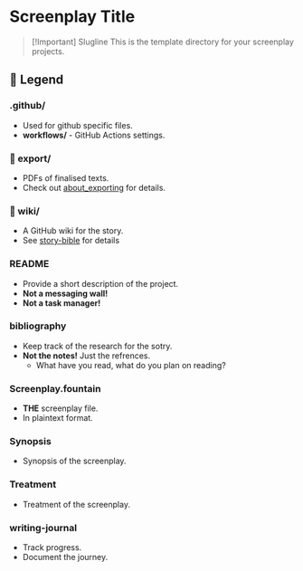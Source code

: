 # Screenplay Title

> [!Important] Slugline
> This is the template directory for your screenplay projects.

## 🧭 Legend

### .github/
- Used for github specific files.
- **workflows/** - GitHub Actions settings.

### 📂 export/
- PDFs of finalised texts.
- Check out [about_exporting](export/about_exporting.md) for details.

### 📂 wiki/
- A GitHub wiki for the story.
- See [story-bible](wiki/story-bible.md) for details

### README
- Provide a short description of the project.
- **Not a messaging wall!**
- **Not a task manager!**

### bibliography
- Keep track of the research for the sotry.
- **Not the notes!** Just the refrences.
  - What have you read, what do you plan on reading?

### Screenplay.fountain
- **THE** screenplay file.
- In plaintext format.

### Synopsis
- Synopsis of the screenplay.

### Treatment
- Treatment of the screenplay.

### writing-journal
- Track progress.
- Document the journey.
